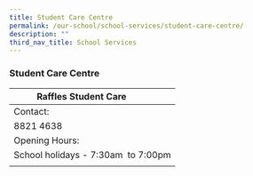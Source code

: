 ```yaml
---
title: Student Care Centre
permalink: /our-school/school-services/student-care-centre/
description: ""
third_nav_title: School Services
---
```

### **Student Care Centre**

|   Raffles Student Care          |
| --- |
| Contact:  
 | 8821 4638 |
| Opening Hours:   | School day - 1:00pm to 7:00pm  
School holidays - 7:30am  to 7:00pm |
||